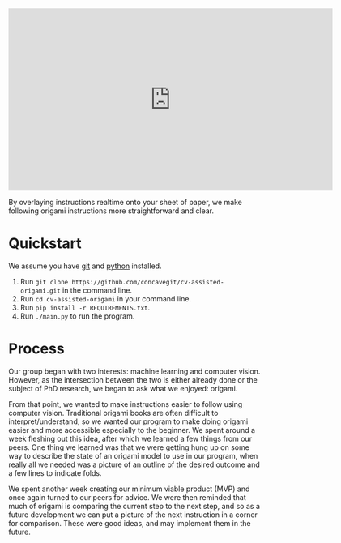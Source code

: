 <iframe src="https://github.com/concavegit/cv-assisted-origami/blob/gh-pages/Videos/Sid.mp4"
width="640" height="360" frameborder="0" ></iframe>

By overlaying instructions realtime onto your sheet of paper, we make following origami instructions more straightforward and clear.

# Quickstart
We assume you have [git](https://git-scm.com/) and [python](https://www.python.org/) installed.
1. Run `git clone https://github.com/concavegit/cv-assisted-origami.git` in the command line.
2. Run `cd cv-assisted-origami` in your command line.
3. Run `pip install -r REQUIREMENTS.txt`.
4. Run `./main.py` to run the program.

# Process
Our group began with two interests: machine learning and computer vision.
However, as the intersection between the two is either already done or the subject of PhD research, we began to ask what we enjoyed: origami.

From that point, we wanted to make instructions easier to follow using computer vision. Traditional origami books are often difficult to interpret/understand, so we wanted our program to make
doing origami easier and more accessible especially to the beginner. We spent around a week fleshing out this idea, after which we learned a few things from our peers.
One thing we learned was that we were getting hung up on some way to describe the state of an origami model to use in our program, when really all we needed was a picture of an outline of the desired outcome and a few lines to indicate folds.

We spent another week creating our minimum viable product (MVP) and once again turned to our peers for advice.
We were then reminded that much of origami is comparing the current step to the next step, and so as a future development we can put a picture of the next instruction in a corner for comparison. These were good ideas, and may implement them in the future.
